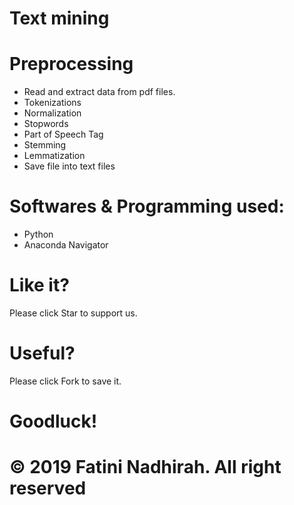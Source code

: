 # Text mining

# Preprocessing
- Read and extract data from pdf files.
- Tokenizations
- Normalization
- Stopwords
- Part of Speech Tag
- Stemming
- Lemmatization
- Save file into text files

# Softwares & Programming used:
- Python
- Anaconda Navigator
# Like it?
Please click Star to support us.

# Useful?
Please click Fork to save it.

# Goodluck!
# © 2019 Fatini Nadhirah. All right reserved
